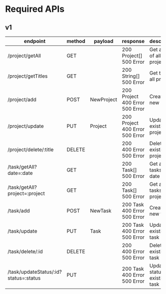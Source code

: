 # Required APIs

## v1

| endpoint | method | payload | response | description |
| --- | --- | --- | --- | --- |
| /project/getAll | GET | | 200 Project[] <br/> 500 Error | Get all data of all projects |
| /project/getTitles | GET | | 200 String[] <br/> 500 Error | Get titles of all projects |
| /project/add | POST | NewProject | 200 Project <br/> 400 Error <br/> 500 Error | Create a new project |
| /project/update | PUT | Project | 200 Project <br/> 400 Error <br/> 500 Error | Update an existing project |
| /project/delete/:title | DELETE | | 200 <br/> 400 Error <br/> 500 Error | Delete an existing project |
| /task/getAll?date=:date | GET | | 200 Task[] <br/> 500 Error | Get all tasks on a date |
| /task/getAll?project=:project | GET | | 200 Task[] <br/> 500 Error | Get all tasks of a project |
| /task/add | POST | NewTask | 200 Task <br/> 400 Error <br/> 500 Error | Create a new task |
| /task/update | PUT | Task | 200 Task <br/> 400 Error <br/> 500 Error | Update an existing task |
| /task/delete/:id | DELETE | | 200 <br/> 400 Error <br/> 500 Error | Delete an existing task |
| /task/updateStatus/:id?status=:status | PUT | | 200 Task <br/> 400 Error <br/> 500 Error | Update the status of an existing task |
